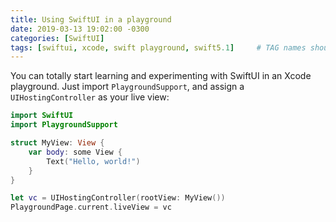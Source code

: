 ```yaml
---
title: Using SwiftUI in a playground
date: 2019-03-13 19:02:00 -0300
categories: [SwiftUI]
tags: [swiftui, xcode, swift playground, swift5.1]     # TAG names should always be lowercase
---
```


You can totally start learning and experimenting with SwiftUI in an Xcode playground. Just import `PlaygroundSupport`, and assign a `UIHostingController` as your live view:

```swift
import SwiftUI
import PlaygroundSupport

struct MyView: View {
    var body: some View {
        Text("Hello, world!")
    }
}

let vc = UIHostingController(rootView: MyView())
PlaygroundPage.current.liveView = vc
```

